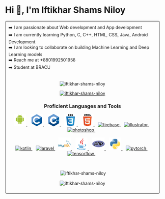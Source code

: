 
<h1 align="left">Hi 👋, I'm Iftikhar Shams Niloy</h1>
<Section align="left" style="border: 1px solid black; padding: 10px; border-radius: 5px;">
➡️ I am passionate about Web development and App development <br>
➡️ I am currently learning Python, C, C++, HTML, CSS, Java, Android Development <br>
➡️ I am looking to collaborate on building Machine Learning and Deep Learning models <br>
➡️ Reach me at +8801992501958 <br>
➡️ Student at BRACU <br>

<br>

<p align="center"> <img src="https://komarev.com/ghpvc/?username=iftikhar-shams-niloy&label=Profile%20views" alt="iftikhar-shams-niloy" /> </p>
<p align="center"> <a href="https://github.com/ryo-ma/github-profile-trophy"><img src="https://github-profile-trophy.vercel.app/?username=iftikhar-shams-niloy&row=2&column=3&margin-w=15&margin-h=15&theme=discord" alt="iftikhar-shams-niloy" /></a> </p>

<h3 align="center">Proficient Languages and Tools</h3>

<section align="center">
  <p align="center" > 
    <a href="https://developer.android.com" style="decoration: none;">
      <img src="https://raw.githubusercontent.com/devicons/devicon/master/icons/android/android-original-wordmark.svg" alt="android" width="40" height="40"/> </a> &ensp;
    <a href="https://www.cprogramming.com/">
      <img src="https://raw.githubusercontent.com/devicons/devicon/master/icons/c/c-original.svg" alt="c" width="40" height="40"/> </a> &ensp;
    <a href="https://www.w3schools.com/cpp/">
      <img src="https://raw.githubusercontent.com/devicons/devicon/master/icons/cplusplus/cplusplus-original.svg" alt="cplusplus" width="40" height="40"/> </a> &ensp;
    <a href="https://www.w3schools.com/css/">
      <img src="https://raw.githubusercontent.com/devicons/devicon/master/icons/css3/css3-original-wordmark.svg" alt="css3" width="40" height="40"/> </a> &ensp;
    <a href="https://www.w3.org/html/"> 
      <img src="https://raw.githubusercontent.com/devicons/devicon/master/icons/html5/html5-original-wordmark.svg" alt="html5" width="40" height="40"/> </a> &ensp;
    <a href="https://firebase.google.com/">
      <img src="https://www.vectorlogo.zone/logos/firebase/firebase-icon.svg" alt="firebase" width="40" height="40"/> </a> &ensp;
    <a href="https://www.adobe.com/in/products/illustrator.html"> 
      <img src="https://www.adobe.com/cc-shared/assets/img/product-icons/svg/illustrator-40.svg" alt="illustrator" width="40" height="40"/> </a> &ensp;
    <a href="https://www.photoshop.com/en"> 
      <img src="https://www.adobe.com/cc-shared/assets/img/product-icons/svg/photoshop-40.svg" alt="photoshop" width="40" height="40"/> </a> &ensp;
  <br><br>
    <a href="https://kotlinlang.org"> 
      <img src="https://www.vectorlogo.zone/logos/kotlinlang/kotlinlang-icon.svg" alt="kotlin" width="40" height="40"/> </a> &ensp;
    <a href="https://laravel.com/"> 
      <img src="https://laravel.com/img/logomark.min.svg" alt="laravel" width="40" height="40"/> </a> &ensp;
    <a href="https://www.mysql.com/"> 
      <img src="https://raw.githubusercontent.com/devicons/devicon/master/icons/mysql/mysql-original-wordmark.svg" alt="mysql" width="40" height="40"/> </a> &ensp;
    <a href="https://www.java.com"> 
      <img src="https://raw.githubusercontent.com/devicons/devicon/master/icons/java/java-original.svg" alt="java" width="40" height="40"/> </a> &ensp;
    <a href="https://www.php.net"> 
      <img src="https://raw.githubusercontent.com/devicons/devicon/master/icons/php/php-original.svg" alt="php" width="40" height="40"/> </a> &ensp;
    <a href="https://www.python.org"> 
      <img src="https://raw.githubusercontent.com/devicons/devicon/master/icons/python/python-original.svg" alt="python" width="40" height="40"/> </a> &ensp;
    <a href="https://pytorch.org/"> 
      <img src="https://www.vectorlogo.zone/logos/pytorch/pytorch-icon.svg" alt="pytorch" width="40" height="40"/> </a> &ensp;
    <a href="https://www.tensorflow.org"> 
      <img src="https://www.vectorlogo.zone/logos/tensorflow/tensorflow-icon.svg" alt="tensorflow" width="40" height="40"/> </a> &ensp;
  </p>
</section>
<br>
<p align="center">&nbsp;<img align="center" src="https://github-readme-stats.vercel.app/api?username=iftikhar-shams-niloy&show_icons=true&locale=en&theme=dracula" alt="iftikhar-shams-niloy" /></p>
<p align="center"><img align="center" src="https://github-readme-streak-stats.herokuapp.com/?user=iftikhar-shams-niloy&theme=dracula" alt="iftikhar-shams-niloy" /></p>


<!---
Iftikhar-Shams-Niloy/Iftikhar-Shams-Niloy is a ✨ special ✨ repository because its `README.md` (this file) appears on your GitHub profile.
You can click the Preview link to take a look at your changes.
--->
